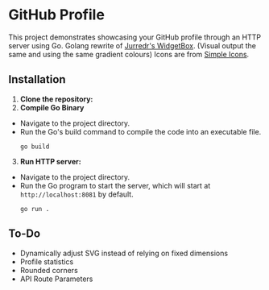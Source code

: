 # GitHub Profile

This project demonstrates showcasing your GitHub profile through an HTTP server using Go.
Golang rewrite of [Jurredr's WidgetBox](https://github.com/Jurredr/github-widgetbox). (Visual output the same and using the same gradient colours)
Icons are from [Simple Icons](https://simpleicons.org/).

## Installation

1. **Clone the repository:**
2. **Compile Go Binary**
- Navigate to the project directory.
- Run the Go's build command to compile the code into an executable file.
  ```
  go build
  ```
3. **Run HTTP server:**
- Navigate to the project directory.
- Run the Go program to start the server, which will start at `http://localhost:8081` by default. 
  ```
  go run .
  ```

## To-Do
- Dynamically adjust SVG instead of relying on fixed dimensions
- Profile statistics
- Rounded corners
- API Route Parameters
